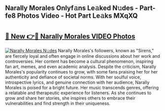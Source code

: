 ## Narally Morales Onlyf𝚊ns Le𝚊ked N𝚞des - Part-fe8 Photos Video - Hot Part Le𝚊ks MXqXQ

# <h2><a href="http://ac22195.deff.icu/?id=Narally+Morales">🔗 New 👉🔴 Narally Morales VIDEO Photos</a></h2>

[![Narally Morales N𝚞des](https://i.imgur.com/rIISA9y.gif)](http://ac22195.deff.icu/?id=Narally+Morales)
Narally Morales's followers, known as "Sirens," are fiercely loyal and often engage in online discussions about her work and controversies. Her content has become a cultural phenomenon, inspiring fan art, memes, and even academic analysis. Despite the criticism, Narally Morales's popularity continues to grow, with some fans praising her for her authenticity and defiance of societal norms. With her soulful voice, introspective lyrics, and genuine connection with her audience, Narally Morales is poised for a bright future. Her music transcends genres, offering a relatable and therapeutic experience for listeners. As she continues to grow and share her stories, she inspires others to embrace their vulnerabilities and find strength in their uniqueness.
